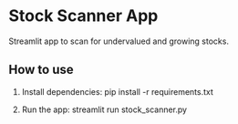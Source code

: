 
# Stock Scanner App

Streamlit app to scan for undervalued and growing stocks.

## How to use

1. Install dependencies:
   pip install -r requirements.txt

2. Run the app:
   streamlit run stock_scanner.py
